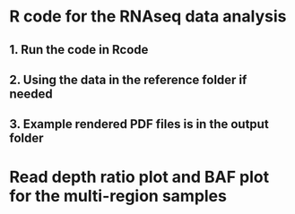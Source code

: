 # R code for the RNAseq data analysis
## 1. Run the code in Rcode
## 2. Using the data in the reference folder if needed
## 3. Example rendered PDF files is in the output folder
# Read depth ratio plot and BAF plot for the multi-region samples
